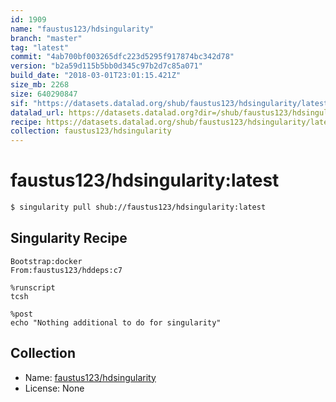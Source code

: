 ```yaml
---
id: 1909
name: "faustus123/hdsingularity"
branch: "master"
tag: "latest"
commit: "4ab700bf003265dfc223d5295f917874bc342d78"
version: "b2a59d115b5bb0d345c97b2d7c85a071"
build_date: "2018-03-01T23:01:15.421Z"
size_mb: 2268
size: 640290847
sif: "https://datasets.datalad.org/shub/faustus123/hdsingularity/latest/2018-03-01-4ab700bf-b2a59d11/b2a59d115b5bb0d345c97b2d7c85a071.simg"
datalad_url: https://datasets.datalad.org?dir=/shub/faustus123/hdsingularity/latest/2018-03-01-4ab700bf-b2a59d11/
recipe: https://datasets.datalad.org/shub/faustus123/hdsingularity/latest/2018-03-01-4ab700bf-b2a59d11/Singularity
collection: faustus123/hdsingularity
---
```


# faustus123/hdsingularity:latest

```bash
$ singularity pull shub://faustus123/hdsingularity:latest
```

## Singularity Recipe

```singularity
Bootstrap:docker
From:faustus123/hddeps:c7

%runscript
tcsh

%post
echo "Nothing additional to do for singularity"
```

## Collection

 - Name: [faustus123/hdsingularity](https://github.com/faustus123/hdsingularity)
 - License: None

